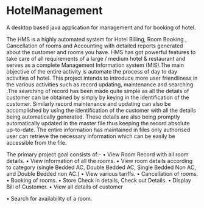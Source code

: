 # HotelManagement
A desktop based java application for management and for booking of hotel.

The HMS is a highly automated system for Hotel Billing, Room Booking , Cancellation of rooms and Accounting with detailed reports generated about the customer and rooms you have. HMS has got powerful features to take care of all requirements of a large / medium hotel & restaurant and serves as a complete Management Information system (MIS).The main objective of the entire activity is automate the process of day to day activities of hotel. This project intends to introduce more user friendliness in the various activities such as record updating, maintenance and searching .The searching of record has been made quite simple as all the details of customer can be obtained by simply by keying in the identification of the customer. Similarly record maintenance and updating can also be accomplished by using the identification of the customer with all the details being automatically generated. These details are also being promptly automatically updated in the master file thus keeping the record absolute up-to-date. The entire information has maintained in files only authorised user can retrieve the necessary information which can be easily be accessible from the file. 

The primary project goal consists of:-
•	View Room Record with all room details. 
•	View information of all the rooms. 
•	View room details according to category (single Bedded AC, Double Bedded AC, Single Bedded Non AC, and Double Bedded non AC.)
•	View various tariffs. 
•	Cancellation of rooms.
•	Booking of rooms.
•	Store Check in details, Check out Details. 
•	Display Bill of Customer. 
•	View all details of customer 

•	Search for availability of a room.
 

